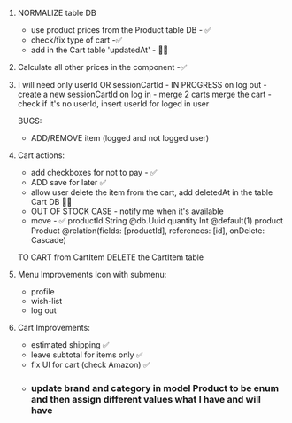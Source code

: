 1. NORMALIZE table DB
   - use product prices from the Product table DB - ✅
   - check/fix type of cart -✅
   - add in the Cart table 'updatedAt' - 👩‍💻
2. Calculate all other prices in the component -✅

3. I will need only userId OR sessionCartId - IN PROGRESS
   on log out - create a new sessionCartId
   on log in - merge 2 carts
   merge the cart - check if it's no userId, insert userId for loged in user

   BUGS:

   - ADD/REMOVE item (logged and not logged user)

4. Cart actions:

   - add checkboxes for not to pay - ✅
   - ADD save for later ✅
   - allow user delete the item from the cart, add deletedAt in the table Cart DB 👩‍💻
   - OUT OF STOCK CASE - notify me when it's available
   - move - ✅
     productId String @db.Uuid
     quantity Int @default(1)
     product Product @relation(fields: [productId], references: [id], onDelete: Cascade)

   TO CART from CartItem
   DELETE the CartItem table

5. Menu Improvements
   Icon with submenu:

   - profile
   - wish-list
   - log out

6. Cart Improvements:
   - estimated shipping ✅
   - leave subtotal for items only ✅
   - fix UI for cart (check Amazon) ✅
   - ### update brand and category in model Product to be enum and then assign different values what I have and will have
